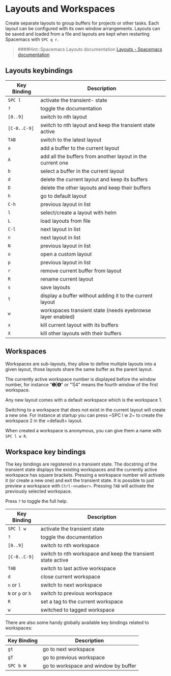 # Layouts and Workspaces

Create separate layouts to group buffers for projects or other tasks.  Each layout can be configured with its own window arrangements.  Layouts can be saved and loaded from a file and layouts are kept when restarting Spacemacs with `SPC q r`.


> ####Hint::Spacemacs Layouts documentation
> [Layouts - Spacemacs documentation](https://github.com/syl20bnr/spacemacs/blob/master/doc/DOCUMENTATION.org#layouts-and-workspaces)


## Layouts keybindings

| Key Binding  | Description                                                |
|--------------|------------------------------------------------------------|
| `SPC l`      | activate the transient- state                              |
| `?`          | toggle the documentation                                   |
| `[0..9]`     | switch to nth layout                                       |
| `[C-0..C-9]` | switch to nth layout and keep the transient state active   |
| `TAB`        | switch to the latest layout                                |
| `a`          | add a buffer to the current layout                         |
| `A`          | add all the buffers from another layout in the current one |
| `b`          | select a buffer in the current layout                      |
| `d`          | delete the current layout and keep its buffers             |
| `D`          | delete the other layouts and keep their buffers            |
| `h`          | go to default layout                                       |
| `C-h`        | previous layout in list                                    |
| `l`          | select/create a layout with helm                           |
| `L`          | load layouts from file                                     |
| `C-l`        | next layout in list                                        |
| `n`          | next layout in list                                        |
| `N`          | previous layout in list                                    |
| `o`          | open a custom layout                                       |
| `p`          | previous layout in list                                    |
| `r`          | remove current buffer from layout                          |
| `R`          | rename current layout                                      |
| `s`          | save layouts                                               |
| `t`          | display a buffer without adding it to the current layout   |
| `w`          | workspaces transient state (needs eyebrowse layer enabled) |
| `x`          | kill current layout with its buffers                       |
| `X`          | kill other layouts with their buffers                      |

## Workspaces

Workspaces are sub-layouts, they allow to define multiple layouts into a given layout, those layouts share the same buffer as the parent layout.

The currently active workspace number is displayed before the window number, for instance "➊|➍" or "1|4" means the fourth window of the first workspace.

Any new layout comes with a default workspace which is the workspace 1.

Switching to a workspace that does not exist in the current layout will create a new one. For instance at startup you can press ~SPC l w 2~ to create the workspace 2 in the =default= layout.

When created a workspace is anonymous, you can give them a name with `SPC l w R`.

## Workspace key bindings

The key bindings are registered in a transient state. The docstring of the transient state displays the existing workspaces and the currently active workspace has square brackets. Pressing a workspace number will activate it (or create a new one) and exit the transient state. It is possible to just preview a workspace with `Ctrl-<number>`. Pressing `TAB` will activate the previously selected workspace.

Press `?` to toggle the full help.

| Key Binding       | Description                                                 |
|-------------------|-------------------------------------------------------------|
| `SPC l w`         | activate the transient state                                |
| `?`               | toggle the documentation                                    |
| `[0..9]`          | switch to nth workspace                                     |
| `[C-0..C-9]`      | switch to nth workspace and keep the transient state active |
| `TAB`             | switch to last active workspace                             |
| `d`               | close current workspace                                     |
| `n` or `l`        | switch to next workspace                                    |
| `N` or `p` or `h` | switch to previous workspace                                |
| `R`               | set a tag to the current workspace                          |
| `w`               | switched to tagged workspace                                |

There are also some handy globally available key bindings related to workspaces:

| Key Binding | Description                          |
|-------------|--------------------------------------|
| `gt`        | go to next workspace                 |
| `gT`        | go to previous workspace             |
| `SPC b W`   | go to workspace and window by buffer |
